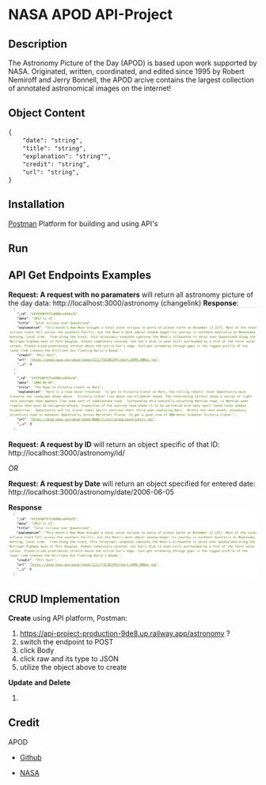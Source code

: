 # NASA APOD API-Project

## Description
The Astronomy Picture of the Day (APOD) is based upon work supported by NASA. Originated, written, coordinated, and edited since 1995 by Robert Nemiroff and Jerry Bonnell, the APOD arcive contains the largest collection of annotated astronomical images on the internet!

## Object Content

    { 
        "date": "string",
        "title": "string",
        "explanation": "string"",
        "credit": "string",
        "url": "string",
    }

## Installation
[Postman](https://www.postman.com/downloads/) Platform for building and using API's


## Run


## API Get Endpoints Examples

**Request: A request with no paramaters**
will return all astronomy picture of the day data: http://localhost:3000/astronomy
(changelink)
**Response**:
<img src="./assets/reqNoParams.png">

**Request: A request by ID** will return an object specific of that ID: http://localhost:3000/astronomy/id/

_OR_

**Request: A request by Date** will return an object specified for entered date: http://localhost:3000/astronomy/date/2006-06-05

**Response**
<img src="./assets/reqById.png">

## CRUD Implementation 
**Create** using API platform, Postman:

1. https://api-project-production-9de8.up.railway.app/astronomy ?
2. switch the endpoint to POST
3. click Body
4. click raw and its type to JSON
5. utilize the object above to create

**Update and Delete**

1. 




## Credit
APOD
- [Github](https://github.com/nasa/apod-api)
* [NASA](https://api.nasa.gov/)




<!-- DESCRIBE ALL END POINTS

example of get all: 
getAPODS - http://localhost:3000/astronomy
getAPOD - http://localhost:3000/astronomy/id/64349f33ec33ccc4823dd13c

use postman
createAPOD - use postman POST http://localhost:3000/astronomy

{
    "date": "string",
    "title": "string",
    "explanation": "string"",
    "credit": "string",
    "url": "string",
}


updateAPOD - PUT EXAMPLE OF AN UPDATE PATH AT END PUT IN ID TO UPDATE http://localhost:3000/astronomy/id/64349f33ec33ccc4823dd13c
deleteAPOD - PUT EXAMPLE OF DELETE PATH USING AN ID http://localhost:3000/astronomy/id/64349f33ec33ccc4823dd13c
-->